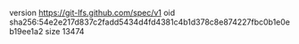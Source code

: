 version https://git-lfs.github.com/spec/v1
oid sha256:54e2e217d837c2fadd5434d4fd4381c4b1d378c8e874227fbc0b1e0eb19ee1a2
size 13474
